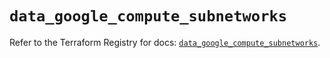 # `data_google_compute_subnetworks`

Refer to the Terraform Registry for docs: [`data_google_compute_subnetworks`](https://registry.terraform.io/providers/hashicorp/google-beta/6.1.0/docs/data-sources/google_compute_subnetworks).
